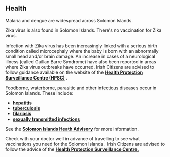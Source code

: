 ## Health

Malaria and dengue are widespread across Solomon Islands.

Zika virus is also found in Solomon Islands. There's no vaccination for Zika virus.

Infection with Zika virus has been increasingly linked with a serious birth condition called microcephaly where the baby is born with an abnormally small head and/or brain damage. An increase in cases of a neurological illness (called Guillan Barre Syndrome) have also been reported in areas where Zika virus outbreaks have occurred. Irish Citizens are advised to follow guidance available on the website of the [**Health Protection Surveillance Centre (HPSC)**](https://www.hpsc.ie/a-z/vectorborne/zika/) .

Foodborne, waterborne, parasitic and other infectious diseases occur in Solomon Islands. These include:

* [**hepatitis**](https://www.who.int/hepatitis/en/)
* [**tuberculosis**](https://www.who.int/news-room/fact-sheets/detail/tuberculosis)
* [**filariasis**](https://www.who.int/news-room/fact-sheets/detail/lymphatic-filariasis)
* [**sexually transmitted infections**](https://www.who.int/news-room/fact-sheets/detail/sexually-transmitted-infections-(stis))

See the [**Solomon Islands Heath Advisory**](https://solomons.gov.sb/health-advisory-for-international-passengers-to-solomon-islands/) for more information.

Check with your doctor well in advance of travelling to see what vaccinations you need for the Solomon Islands.  Irish Citizens are advised to follow the advice of the [**Health Protection Surveillance Centre.**](https://www.hpsc.ie/)